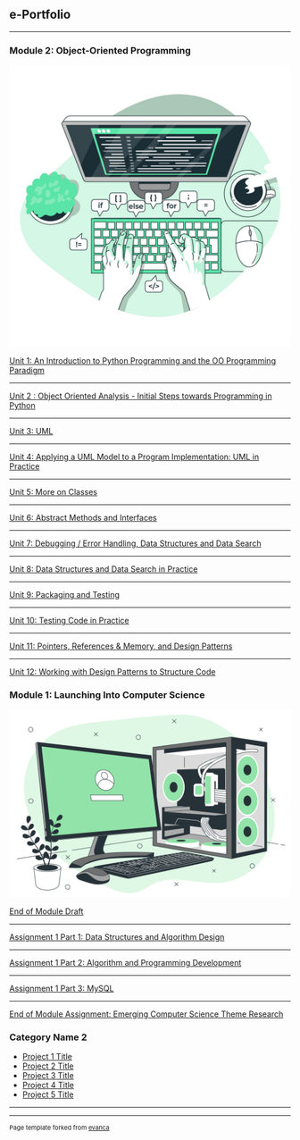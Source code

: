 ## e-Portfolio

---
### Module 2: Object-Oriented Programming
<img src="images/module2.jpeg?raw=true"/>

[Unit 1: An Introduction to Python Programming and the OO Programming Paradigm](https://patzsantos.github.io/e-portfolio-uoeo/oop_unit1)

---

[Unit 2 : Object Oriented Analysis - Initial Steps towards Programming in Python](https://github.com/patzsantos/e-portfolio-uoeo/blob/master/oop_unit1.md#unit-1-an-introduction-to-python-programming-and-the-oo-programming-paradigm)

---

[Unit 3: UML](https://github.com/patzsantos/e-portfolio-uoeo/blob/master/oop_unit1.md#unit-3-uml)

---
[Unit 4: Applying a UML Model to a Program Implementation: UML in Practice]()

---
[Unit 5: More on Classes]()

---
[Unit 6: Abstract Methods and Interfaces]()

---
[Unit 7: Debugging / Error Handling, Data Structures and Data Search]()

---
[Unit 8: Data Structures and Data Search in Practice]()

---
[Unit 9: Packaging and Testing]()

---
[Unit 10: Testing Code in Practice]()

---
[Unit 11: Pointers, References & Memory, and Design Patterns ]()

---
[Unit 12: Working with Design Patterns to Structure Code]()



### Module 1: Launching Into Computer Science
<img src="images/module1.jpeg?raw=true"/>

[End of Module Draft](https://github.com/patzsantos/e-portfolio-uoeo/blob/module1/lcs/End%20of%20Module%20Draft%20Submission-%20Patricia%20Annette%20C.%20Santos.pdf)

---
[Assignment 1 Part 1: Data Structures and Algorithm Design](https://github.com/patzsantos/e-portfolio-uoeo/blob/module1/lcs/Assignment%201%20Part%201_%20Guardian%20Directory.pdf)

---
[Assignment 1 Part 2:  Algorithm and Programming Development](https://github.com/patzsantos/e-portfolio-uoeo/tree/module1/lcs/Assignment2_GuardianDirectory)

---
[Assignment 1 Part 3: MySQL](https://github.com/patzsantos/e-portfolio-uoeo/tree/module1/lcs/AssignmentPart3_MYSQL)

---

[End of Module Assignment: Emerging Computer Science Theme Research](https://github.com/patzsantos/e-portfolio-uoeo/blob/module1/lcs/NEC%E2%80%99s%20Face%20Recognition%20Technology%20as%20Used%20in%20My%20Number%20IDs-%20%20Benefits%2C%20Drawbacks%2C%20and%20Proposed%20Technologies%20For%20Improvement.pdf)


### Category Name 2

- [Project 1 Title](http://example.com/)
- [Project 2 Title](http://example.com/)
- [Project 3 Title](http://example.com/)
- [Project 4 Title](http://example.com/)
- [Project 5 Title](http://example.com/)

---




---
<p style="font-size:11px">Page template forked from <a href="https://github.com/evanca/quick-portfolio">evanca</a></p>
<!-- Remove above link if you don't want to attibute -->
